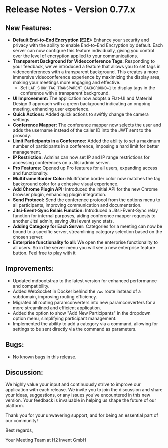 # Release Notes - Version 0.77.x

## New Features:
- **Default End-to-End Encryption (E2E):** Enhance your security and privacy with the ability to enable End-to-End Encryption by default. Each server can now configure this feature individually, giving you control over the level of encryption applied to your communications.
- **Transparent Background for Videoconference Tags:** Responding to your feedback, we've introduced a feature that allows you to set tags in videoconferences with a transparent background. This creates a more immersive videoconference experience by maximizing the display area, making your meetings more engaging and effective.
    - Set `LAF_SHOW_TAG_TRANSPARENT_BACKGROUND=1` to display tags in the conference with a transparent background.
- **UI Improvement:** The application now adopts a Flat-UI and Material Design 3 approach with a green background indicating an ongoing meeting, enhancing user experience.
- **Quick Actions:** Added quick actions to swiftly change the camera settings.
- **Conference Mapper:** The conference mapper now selects the user and adds the username instead of the caller ID into the JWT sent to the prosody.
- **Limit Participants in a Conference:** Added the ability to set a maximum number of participants in a conference, imposing a hard limit for better management.
- **IP Restriction:** Admins can now set IP and IP range restrictions for accessing conferences on a Jitsi admin server.
- **Pro Features:** Opened up Pro features for all users, expanding access and functionality.
- **Multiframe Border Color:** Multiframe border color now matches the tag background color for a cohesive visual experience.
- **Add Chrome Plugin API:** Introduced the initial API for the new Chrome browser plugin, enhancing plugin integration.
- **Send Protocol:** Send the conference protocol from the options menu to all participants, improving communication and documentation.
- **Jitsi-Event-Sync Relais Function:** Introduced a Jitsi-Event-Sync relay function for internal purposes, aiding conference mapper requests to another Jitsi admin, saving Jitsi event sync stats.
- **Adding Category for Each Server:** Categories for a meeting can now be bound to a specific server, streamlining category selection based on the chosen server.
- **Enterprise functionality fo all:** We open the enterprise functionality to all users. So in the server menu you will see a new enterprise feature button. Feel free to play with it

## Improvements:
- Updated mdbootstrap to the latest version for enhanced performance and compatibility.
- Added WebSocket in Docker behind the `/ws` route instead of a subdomain, improving routing efficiency.
- Migrated all routing paramconverters into new paramconverters for a more streamlined and efficient application.
- Added the option to show "Add New Participants" in the dropdown option menu, simplifying participant management.
- Implemented the ability to add a category via a command, allowing for settings to be sent directly via the command as parameters.

## Bugs:
- No known bugs in this release.

## Discussion:
We highly value your input and continuously strive to improve our application with each release. We invite you to join the discussion and share your ideas, suggestions, or any issues you've encountered in this new version. Your feedback is invaluable in helping us shape the future of our platform.

Thank you for your unwavering support, and for being an essential part of our community!

Best regards,

Your Meeting Team at H2 Invent GmbH
